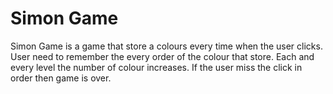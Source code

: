 # Simon Game

Simon Game is a game that store a colours every time when the user clicks.
User need to remember the every order of the colour that store.
Each and every level the number of colour increases.
If the user miss the click in order then game is over.